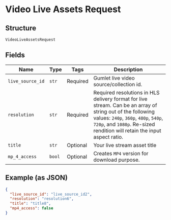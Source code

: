 
# Video Live Assets Request

## Structure

`VideoLiveAssetsRequest`

## Fields

| Name | Type | Tags | Description |
|  --- | --- | --- | --- |
| `live_source_id` | `str` | Required | Gumlet live video source/collection id. |
| `resolution` | `str` | Required | Required resolutions in HLS delivery format for live stream. Can be an array of string out of the following values:  `240p`, `360p`, `480p`, `540p`, `720p`, and `1080p`. Re-sized rendition will retain the input aspect ratio. |
| `title` | `str` | Optional | Your live stream asset title |
| `mp_4_access` | `bool` | Optional | Creates <code>MP4</code> version for download purpose. |

## Example (as JSON)

```json
{
  "live_source_id": "live_source_id2",
  "resolution": "resolution6",
  "title": "title8",
  "mp4_access": false
}
```

